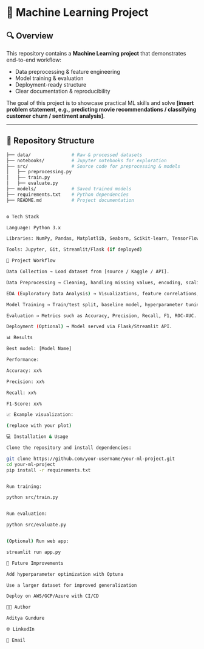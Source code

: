 # 📌 Machine Learning Project  

## 🔍 Overview  
This repository contains a **Machine Learning project** that demonstrates end-to-end workflow:  
- Data preprocessing & feature engineering  
- Model training & evaluation  
- Deployment-ready structure  
- Clear documentation & reproducibility  

The goal of this project is to showcase practical ML skills and solve **[insert problem statement, e.g., predicting movie recommendations / classifying customer churn / sentiment analysis]**.  

---

## 📂 Repository Structure  
```bash
├── data/               # Raw & processed datasets
├── notebooks/          # Jupyter notebooks for exploration
├── src/                # Source code for preprocessing & models
│   ├── preprocessing.py
│   ├── train.py
│   ├── evaluate.py
├── models/             # Saved trained models
├── requirements.txt    # Python dependencies
├── README.md           # Project documentation


⚙️ Tech Stack

Language: Python 3.x

Libraries: NumPy, Pandas, Matplotlib, Seaborn, Scikit-learn, TensorFlow / PyTorch (if used)

Tools: Jupyter, Git, Streamlit/Flask (if deployed)

🚀 Project Workflow

Data Collection → Load dataset from [source / Kaggle / API].

Data Preprocessing → Cleaning, handling missing values, encoding, scaling.

EDA (Exploratory Data Analysis) → Visualizations, feature correlations, distributions.

Model Training → Train/test split, baseline model, hyperparameter tuning.

Evaluation → Metrics such as Accuracy, Precision, Recall, F1, ROC-AUC.

Deployment (Optional) → Model served via Flask/Streamlit API.

📊 Results

Best model: [Model Name]

Performance:

Accuracy: xx%

Precision: xx%

Recall: xx%

F1-Score: xx%

📈 Example visualization:

(replace with your plot)

💻 Installation & Usage

Clone the repository and install dependencies:

git clone https://github.com/your-username/your-ml-project.git
cd your-ml-project
pip install -r requirements.txt


Run training:

python src/train.py


Run evaluation:

python src/evaluate.py


(Optional) Run web app:

streamlit run app.py

📌 Future Improvements

Add hyperparameter optimization with Optuna

Use a larger dataset for improved generalization

Deploy on AWS/GCP/Azure with CI/CD

🧑‍💻 Author

Aditya Gundure

🌐 LinkedIn

📧 Email
